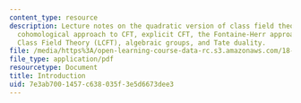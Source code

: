 ```yaml
---
content_type: resource
description: Lecture notes on the quadratic version of class field theory (CFT), a
  cohomological approach to CFT, explicit CFT, the Fontaine-Herr approach to Local
  Class Field Theory (LCFT), algebraic groups, and Tate duality.
file: /media/https%3A/open-learning-course-data-rc.s3.amazonaws.com/18-786-number-theory-ii-class-field-theory-spring-2016/7e3ab7001457c638035f3e5d6673dee3_MIT18_786S16_lec1.pdf
file_type: application/pdf
resourcetype: Document
title: Introduction
uid: 7e3ab700-1457-c638-035f-3e5d6673dee3
---
```

